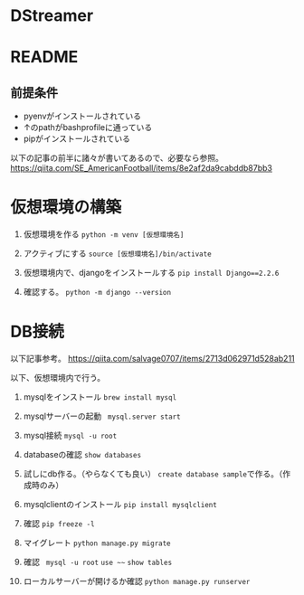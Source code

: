 # DStreamer

# README

## 前提条件
- pyenvがインストールされている
- ↑のpathがbashprofileに通っている
- pipがインストールされている

以下の記事の前半に諸々が書いてあるので、必要なら参照。
https://qiita.com/SE_AmericanFootball/items/8e2af2da9cabddb87bb3

# 仮想環境の構築

1. 仮想環境を作る
`python -m venv [仮想環境名]`

2. アクティブにする
`source [仮想環境名]/bin/activate `

3. 仮想環境内で、djangoをインストールする
`pip install Django==2.2.6`

4. 確認する。
`python -m django --version`


# DB接続
以下記事参考。
https://qiita.com/salvage0707/items/2713d062971d528ab211

以下、仮想環境内で行う。

1. mysqlをインストール
`brew install mysql`

2. mysqlサーバーの起動
` mysql.server start`

3. mysql接続
`mysql -u root`

4. databaseの確認
`show databases`

5. 試しにdb作る。（やらなくても良い）
`create database sample`で作る。（作成時のみ）

6. mysqlclientのインストール
`pip install mysqlclient`

7. 確認
`pip freeze -l`

8. マイグレート
`python manage.py migrate`

9. 確認
` mysql -u root`
`use ~~`
`show tables`

10. ローカルサーバーが開けるか確認
`python manage.py runserver`

